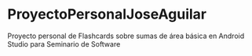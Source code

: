 # ProyectoPersonalJoseAguilar
Proyecto personal de Flashcards sobre sumas de área básica en Android Studio para Seminario de Software 

